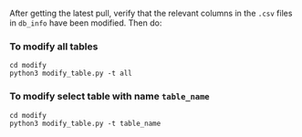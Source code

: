 After getting the latest pull, verify that the relevant columns in the `.csv` files in `db_info` have been modified. Then do:


### To modify all tables
```
cd modify
python3 modify_table.py -t all
```
### To modify select table with name `table_name`
```
cd modify
python3 modify_table.py -t table_name
```
